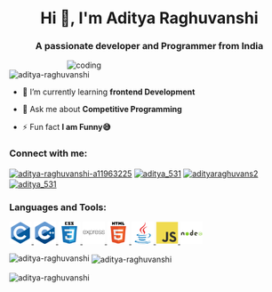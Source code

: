 <h1 align="center">Hi 👋, I'm Aditya Raghuvanshi</h1>
<h3 align="center">A passionate developer and Programmer from India</h3>
<img align="right" alt="coding" width="400" src="https://user-images.githubusercontent.com/55389276/140866485-8fb1c876-9a8f-4d6a-98dc-08c4981eaf70.gif">
<p align="left"> <img src="https://komarev.com/ghpvc/?username=aditya-raghuvanshi&label=Profile%20views&color=0e75b6&style=flat" alt="aditya-raghuvanshi" /> </p>

- 🌱 I’m currently learning **frontend Development**

- 💬 Ask me about **Competitive Programming**

- ⚡ Fun fact **I am Funny😅**

<h3 align="left">Connect with me:</h3>
<p align="left">
<a href="https://linkedin.com/in/aditya-raghuvanshi-a11963225" target="blank"><img align="center" src="https://raw.githubusercontent.com/rahuldkjain/github-profile-readme-generator/master/src/images/icons/Social/linked-in-alt.svg" alt="aditya-raghuvanshi-a11963225" height="30" width="40" /></a>
<a href="https://www.codechef.com/users/aditya_531" target="blank"><img align="center" src="https://cdn.jsdelivr.net/npm/simple-icons@3.1.0/icons/codechef.svg" alt="aditya_531" height="30" width="40" /></a>
<a href="https://www.hackerrank.com/adityaraghuvans2" target="blank"><img align="center" src="https://raw.githubusercontent.com/rahuldkjain/github-profile-readme-generator/master/src/images/icons/Social/hackerrank.svg" alt="adityaraghuvans2" height="30" width="40" /></a>
<a href="https://www.leetcode.com/aditya_531" target="blank"><img align="center" src="https://raw.githubusercontent.com/rahuldkjain/github-profile-readme-generator/master/src/images/icons/Social/leet-code.svg" alt="aditya_531" height="30" width="40" /></a>
</p>

<h3 align="left">Languages and Tools:</h3>
<p align="left"> <a href="https://www.cprogramming.com/" target="_blank" rel="noreferrer"> <img src="https://raw.githubusercontent.com/devicons/devicon/master/icons/c/c-original.svg" alt="c" width="40" height="40"/> </a> <a href="https://www.w3schools.com/cpp/" target="_blank" rel="noreferrer"> <img src="https://raw.githubusercontent.com/devicons/devicon/master/icons/cplusplus/cplusplus-original.svg" alt="cplusplus" width="40" height="40"/> </a> <a href="https://www.w3schools.com/css/" target="_blank" rel="noreferrer"> <img src="https://raw.githubusercontent.com/devicons/devicon/master/icons/css3/css3-original-wordmark.svg" alt="css3" width="40" height="40"/> </a> <a href="https://expressjs.com" target="_blank" rel="noreferrer"> <img src="https://raw.githubusercontent.com/devicons/devicon/master/icons/express/express-original-wordmark.svg" alt="express" width="40" height="40"/> </a> <a href="https://www.w3.org/html/" target="_blank" rel="noreferrer"> <img src="https://raw.githubusercontent.com/devicons/devicon/master/icons/html5/html5-original-wordmark.svg" alt="html5" width="40" height="40"/> </a> <a href="https://www.java.com" target="_blank" rel="noreferrer"> <img src="https://raw.githubusercontent.com/devicons/devicon/master/icons/java/java-original.svg" alt="java" width="40" height="40"/> </a> <a href="https://developer.mozilla.org/en-US/docs/Web/JavaScript" target="_blank" rel="noreferrer"> <img src="https://raw.githubusercontent.com/devicons/devicon/master/icons/javascript/javascript-original.svg" alt="javascript" width="40" height="40"/> </a> <a href="https://nodejs.org" target="_blank" rel="noreferrer"> <img src="https://raw.githubusercontent.com/devicons/devicon/master/icons/nodejs/nodejs-original-wordmark.svg" alt="nodejs" width="40" height="40"/> </a> </p>

<p><img align="left" src="https://github-readme-stats.vercel.app/api/top-langs?username=aditya-raghuvanshi&show_icons=true&locale=en&layout=compact" alt="aditya-raghuvanshi" /></p>

<p>&nbsp;<img align="center" src="https://github-readme-stats.vercel.app/api?username=aditya-raghuvanshi&show_icons=true&locale=en" alt="aditya-raghuvanshi" /></p>

<p><img align="center" src="https://github-readme-streak-stats.herokuapp.com/?user=aditya-raghuvanshi&" alt="aditya-raghuvanshi" /></p>

